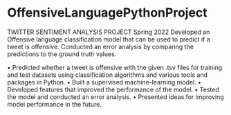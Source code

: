# OffensiveLanguagePythonProject
TWITTER SENTIMENT ANALYSIS PROJECT	Spring 2022
Developed an Offensive language classification model that can be used to predict if a tweet is offensive. Conducted an error analysis by comparing the predictions to the ground truth values.

•	Predicted whether a tweet is offensive with the given .tsv files for training and test datasets using classification algorithms and various tools and packages in Python.
•	Built a supervised machine-learning model.
•	Developed features that improved the performance of the model.
•	Tested the model and conducted an error analysis.
•	Presented ideas for improving model performance in the future.
